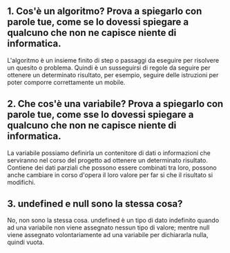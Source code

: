 ## 1. Cos'è un algoritmo? Prova a spiegarlo con parole tue, come se lo dovessi spiegare a qualcuno che non ne capisce niente di informatica.
L'algoritmo è un insieme finito di step o passaggi da eseguire per risolvere un quesito o problema. Quindi è un susseguirsi di regole da seguire per ottenere un determinato risultato, per esempio, seguire delle istruzioni per poter comporre correttamente un mobile.

## 2. Che cos'è una variabile? Prova a spiegarlo con parole tue, come sse lo dovessi spiegare a qualcuno che non ne capisce niente di informatica.
La variabile possiamo definirla un contenitore di dati o informazioni che serviranno nel corso del progetto ad ottenere un determinato risultato. Contiene dei dati parziali che possono essere combinati tra loro, possono anche cambiare in corso d'opera il loro valore per far si che il risultato si modifichi.

## 3. undefined e null sono la stessa cosa?
No, non sono la stessa cosa. undefined è un tipo di dato indefinito quando ad una variabile non viene assegnato nessun tipo di valore; mentre null viene assegnato volontariamente ad una variabile per dichiararla nulla, quindi vuota.